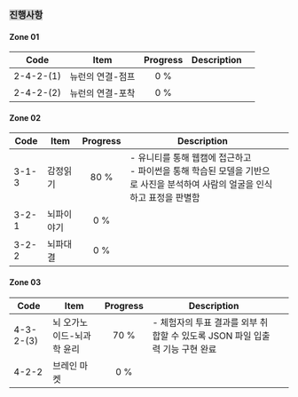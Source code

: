 ### <span style="background:lightgray">진행사항</span>

#### Zone 01

| Code      | Item      | Progress | Description |     |
| --------- | --------- | :------: | ----------- | --- |
| 2-4-2-(1) | 뉴런의 연결-점프 |   0 %    |             |     |
| 2-4-2-(2) | 뉴런의 연결-포착 |   0 %    |             |     |
#### Zone 02

| Code  | Item  | Progress | Description                                                                 |     |
| ----- | ----- | :------: | --------------------------------------------------------------------------- | --- |
| 3-1-3 | 감정읽기  |   80 %   | - 유니티를 통해 웹캠에 접근하고 <br>- 파이썬을 통해 학습된 모델을 기반으로 사진을 분석하여 사람의 얼굴을 인식하고 표정을 판별함 |     |
| 3-2-1 | 뇌파이야기 |   0 %    |                                                                             |     |
| 3-2-2 | 뇌파대결  |   0 %    |                                                                             |     |
#### Zone 03

| Code      | Item           | Progress | Description                                     |     |
| --------- | -------------- | :------: | ----------------------------------------------- | --- |
| 4-3-2-(3) | 뇌 오가노이드-뇌과학 윤리 |   70 %   | - 체험자의 투표 결과를 외부 취합할 수 있도록 JSON 파일 입출력 기능 구현 완료 |     |
| 4-2-2     | 브레인 마켓         |   0 %    |                                                 |     |

